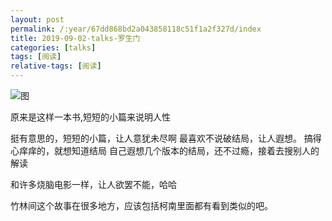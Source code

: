 ```yaml
---
layout: post
permalink: /:year/67dd868bd2a043858118c51f1a2f327d/index
title: 2019-09-02-talks-罗生门
categories: [talks]
tags: [阅读]
relative-tags: [阅读]
---
```


![图](https://gitee.com/linxingyang/at-2020-10-02-image/raw/master/image/T-talks/image/2019/books/lsm.png)

原来是这样一本书,短短的小篇来说明人性


挺有意思的，短短的小篇，让人意犹未尽啊
最喜欢不说破结局，让人遐想。
搞得心痒痒的，就想知道结局
自己遐想几个版本的结局，还不过瘾，接着去搜别人的解读

和许多烧脑电影一样，让人欲罢不能，哈哈

竹林间这个故事在很多地方，应该包括柯南里面都有看到类似的吧。

